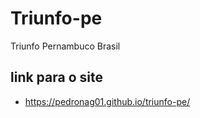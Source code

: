 # Triunfo-pe
Triunfo Pernambuco Brasil
## link para o site
* https://pedronag01.github.io/triunfo-pe/
